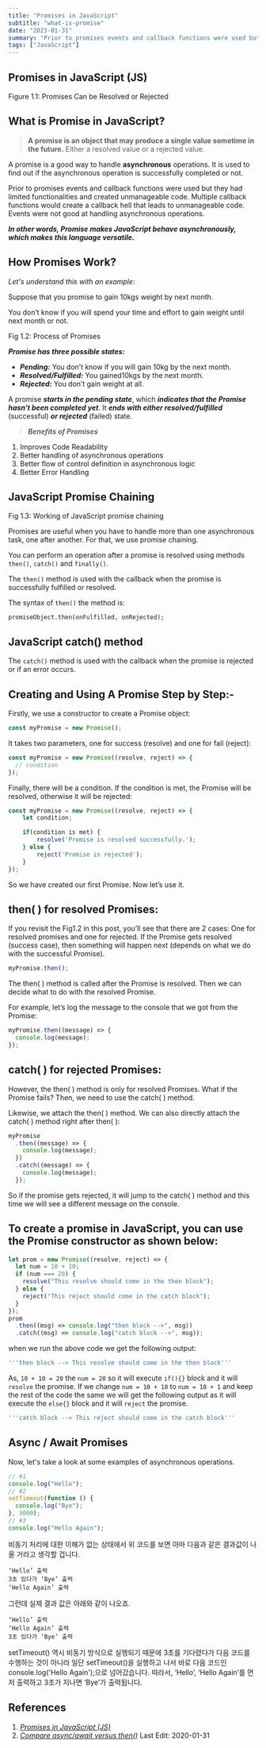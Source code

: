 ```yaml
---
title: "Promises in JavaScript"
subtitle: "what-is-promise"
date: "2023-01-31"
summary: "Prior to promises events and callback functions were used but they had limited functionalities and created unmanageable code. Multiple callback functions would create a callback hell that leads to unmanageable code. Events were not good at handling asynchronous operations."
tags: ["JavaScript"]
---
```


## Promises in JavaScript (JS)

Figure 1.1: Promises Can be Resolved or Rejected

## **What is Promise in JavaScript?**

> **A promise is an object that may produce a single value sometime in the future.** Either a resolved value or a rejected value.

A promise is a good way to handle **asynchronous** operations. It is used to find out if the asynchronous operation is successfully completed or not.

Prior to promises events and callback functions were used but they had limited functionalities and created unmanageable code. Multiple callback functions would create a callback hell that leads to unmanageable code. Events were not good at handling asynchronous operations.

**_In other words, Promise makes JavaScript behave asynchronously, which makes this language versatile._**

## How Promises Work?

_Let's understand this with an example:_

Suppose that you promise to gain 10kgs weight by next month.

You don’t know if you will spend your time and effort to gain weight until next month or not.

Fig 1.2: Process of Promises

**_Promise has three possible states:_**

- **_Pending:_** You don’t know if you will gain 10kg by the next month.
- **_Resolved/Fulfilled:_** You gained10kgs by the next month.
- **_Rejected:_** You don’t gain weight at all.

A promise **_starts in the pending state_**, which **_indicates that the Promise hasn’t been completed yet_**. It **_ends with either resolved/fulfilled_** (successful) **_or rejected_** (failed) state.

> **_Benefits of Promises_**

1.  Improves Code Readability
2.  Better handling of asynchronous operations
3.  Better flow of control definition in asynchronous logic
4.  Better Error Handling

## JavaScript Promise Chaining

Fig 1.3: Working of JavaScript promise chaining

Promises are useful when you have to handle more than one asynchronous task, one after another. For that, we use promise chaining.

You can perform an operation after a promise is resolved using methods `then()`, `catch()` and `finally()`.

The `then()` method is used with the callback when the promise is successfully fulfilled or resolved.

The syntax of `then()` the method is:

```
promiseObject.then(onFulfilled, onRejected);
```

## JavaScript catch() method

The `catch()` method is used with the callback when the promise is rejected or if an error occurs.

## Creating and Using A Promise Step by Step:-

Firstly, we use a constructor to create a Promise object:

```js
const myPromise = new Promise();
```

It takes two parameters, one for success (resolve) and one for fail (reject):

```js
const myPromise = new Promise((resolve, reject) => {
  // condition
});
```

Finally, there will be a condition. If the condition is met, the Promise will be resolved, otherwise it will be rejected:

```js
const myPromise = new Promise((resolve, reject) => {
    let condition;

    if(condition is met) {
        resolve('Promise is resolved successfully.');
    } else {
        reject('Promise is rejected');
    }
});
```

So we have created our first Promise. Now let’s use it.

## then( ) for resolved Promises:

If you revisit the Fig1.2 in this post, you’ll see that there are 2 cases: One for resolved promises and one for rejected. If the Promise gets resolved (success case), then something will happen next (depends on what we do with the successful Promise).

```js
myPromise.then();
```

The then( ) method is called after the Promise is resolved. Then we can decide what to do with the resolved Promise.

For example, let’s log the message to the console that we got from the Promise:

```js
myPromise.then((message) => {
  console.log(message);
});
```

## catch( ) for rejected Promises:

However, the then( ) method is only for resolved Promises. What if the Promise fails? Then, we need to use the catch( ) method.

Likewise, we attach the then( ) method. We can also directly attach the
catch( ) method right after then( ):

```js
myPromise
  .then((message) => {
    console.log(message);
  })
  .catch((message) => {
    console.log(message);
  });
```

So if the promise gets rejected, it will jump to the catch( ) method and this time we will see a different message on the console.

## To create a promise in JavaScript, you can use the Promise constructor as shown below:

```js
let prom = new Promise((resolve, reject) => {
  let num = 10 + 10;
  if (num === 20) {
    resolve("This resolve should come in the then block");
  } else {
    reject("This reject should come in the catch block");
  }
});
prom
  .then((msg) => console.log("then block -->", msg))
  .catch((msg) => console.log("catch block -->", msg));
```

when we run the above code we get the following output:

```js
'''then block --> This resolve should come in the then block'''
```

As, `10 + 10 = 20` the `num = 20` so it will execute `if(){}` block and it will `resolve` the promise. If we change `num = 10 + 10` to `num = 10 + 1` and keep the rest of the code the same we will get the following output as it will execute the `else{}` block and it will `reject` the promise.

```js
'''catch block --> This reject should come in the catch block'''
```

## Async / Await Promises

Now, let's take a look at some examples of asynchronous operations.

```js
// #1
console.log("Hello");
// #2
setTimeout(function () {
  console.log("Bye");
}, 3000);
// #3
console.log("Hello Again");
```

비동기 처리에 대한 이해가 없는 상태에서 위 코드를 보면 아마 다음과 같은 결과값이 나올 거라고 생각할 겁니다.

```
‘Hello’ 출력
3초 있다가 ‘Bye’ 출력
‘Hello Again’ 출력
```

그런데 실제 결과 값은 아래와 같이 나오죠.

```
‘Hello’ 출력
‘Hello Again’ 출력
3초 있다가 ‘Bye’ 출력
```

setTimeout() 역시 비동기 방식으로 실행되기 때문에 3초를 기다렸다가 다음 코드를 수행하는 것이 아니라 일단 setTimeout()을 실행하고 나서 바로 다음 코드인 console.log('Hello Again');으로 넘어갔습니다. 따라서, ‘Hello’, ‘Hello Again’를 먼저 출력하고 3초가 지나면 ‘Bye’가 출력됩니다.

## References

1.  [_Promises in JavaScript (JS)_](https://kkirtigoel01.medium.com/promises-in-javascript-js-27baf0e506b5#:~:text=Resolved%20or%20Rejected-,What%20is%20Promise%20in%20JavaScript%3F,is%20successfully%20completed%20or%20not.)
2.  [_Compare async/await versus then()_](https://www.smashingmagazine.com/2020/11/comparison-async-await-versus-then-catch/)
    Last Edit: 2020-01-31
